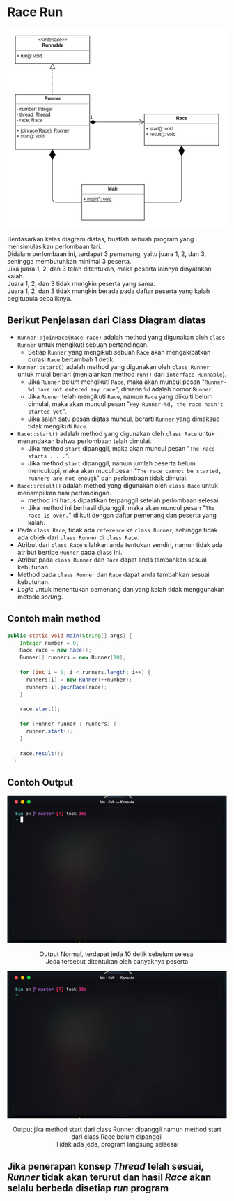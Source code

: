 # Race Run
<p align="center">
  <img src="assets/img/race-run-uml.png" alt="Class Diagram">
</p>

Berdasarkan kelas diagram diatas, buatlah sebuah program yang mensimulasikan perlombaan lari.  
Didalam perlombaan ini, terdapat 3 pemenang, yaitu juara 1, 2, dan 3, sehingga membutuhkan minimal 3 peserta.  
Jika juara 1, 2, dan 3 telah ditentukan, maka peserta lainnya dinyatakan kalah.  
Juara 1, 2, dan 3 tidak mungkin peserta yang sama.  
Juara 1, 2, dan 3 tidak mungkin berada pada daftar peserta yang kalah begitupula sebaliknya.  

## Berikut Penjelasan dari Class Diagram diatas

- `Runner::joinRace(Race race)` adalah method yang digunakan oleh `class Runner` untuk mengikuti sebuah pertandingan.
  - Setiap `Runner` yang mengikuti sebuah `Race` akan mengakibatkan durasi `Race` bertambah 1 detik.
- `Runner::start()` adalah method yang digunakan oleh `class Runner` untuk mulai berlari (menjalankan method `run()` dari `interface Runnable`).
  - Jika `Runner` belum mengikuti `Race`, maka akan muncul pesan "`Runner-%d have not entered any race`", dimana `%d` adalah nomor `Runner`.
  - Jika `Runner` telah mengikuti `Race`, namun `Race` yang diikuiti belum dimulai, maka akan muncul pesan "`Hey Runner-%d, the race hasn't started yet`".
  - Jika salah satu pesan diatas muncul, berarti `Runner` yang dimaksud tidak mengikuti `Race`.
- `Race::start()` adalah method yang digunakan oleh `class Race` untuk menandakan bahwa perlombaan telah dimulai.
  - Jika method `start` dipanggil, maka akan muncul pesan "`The race starts . . .`".
  - Jika method `start` dipanggil, namun jumlah peserta belum mencukupi, maka akan mucul pesan "`The race cannot be started, runners are not enough`" dan perlombaan tidak dimulai.
- `Race::result()` adalah method yang digunakan oleh `class Race` untuk menampilkan hasi pertandingan.
  - method ini harus dipastikan terpanggil setelah perlombaan selesai.
  - Jika method ini berhasil dipanggil, maka akan muncul pesan "`The race is over.`" diikuti dengan daftar pemenang dan peserta yang kalah.
- Pada `class Race`, tidak ada `reference` ke `class Runner`, sehingga tidak ada objek dari `class Runner` di `class Race`.
- Atribut dari `class Race` silahkan anda tentukan sendiri, namun tidak ada atribut bertipe `Runner` pada `class` ini.
- Atribut pada `class Runner` dan `Race` dapat anda tambahkan sesuai kebutuhan.
- Method pada `class Runner` dan `Race` dapat anda tambahkan sesuai kebutuhan.
- *Logic* untuk menentukan pemenang dan yang kalah tidak menggunakan metode *sorting*.

## Contoh main method

```java
public static void main(String[] args) {
    Integer number = 0;
    Race race = new Race();
    Runner[] runners = new Runner[10];

    for (int i = 0; i < runners.length; i++) {
      runners[i] = new Runner(++number);
      runners[i].joinRace(race);
    }

    race.start();

    for (Runner runner : runners) {
      runner.start();
    }

    race.result();
  }
```

## Contoh Output

<p align="center">
  <figurer>
    <img src="assets/gif/w-start-method.gif">
    <figcaption>
     <p align="center">Output Normal, terdapat jeda 10 detik sebelum selesai<br>Jeda tersebut ditentukan oleh banyaknya peserta</p>
     </figcaption>
  </figurer>
</p>

<p align="center">
  <figurer>
    <img src="assets/gif/wo-start-method.gif">
    <figcaption>
     <p align="center">Output jika method start dari class Runner dipanggil namun method start dari class Race belum dipanggil<br>Tidak ada jeda, program langsung selsesai</p>
     </figcaption>
  </figurer>
</p>

## Jika penerapan konsep *Thread* telah sesuai, *Runner* tidak akan terurut dan hasil *Race* akan selalu berbeda disetiap *run* program
